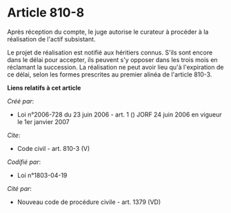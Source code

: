 # Article 810-8

Après réception du compte, le juge autorise le curateur à procéder à la réalisation de l'actif subsistant. 

Le projet de réalisation est notifié aux héritiers connus. S'ils sont encore dans le délai pour accepter, ils peuvent s'y
opposer dans les trois mois en réclamant la succession. La réalisation ne peut avoir lieu qu'à l'expiration de ce délai,
selon les formes prescrites au premier alinéa de l'article 810-3.

**Liens relatifs à cet article**

_Créé par_:

  - Loi n°2006-728 du 23 juin 2006 - art. 1 () JORF 24 juin 2006 en vigueur le 1er janvier 2007

_Cite_:

  - Code civil - art. 810-3 (V)

_Codifié par_:

  - Loi n°1803-04-19

_Cité par_:

  - Nouveau code de procédure civile - art. 1379 (VD)
